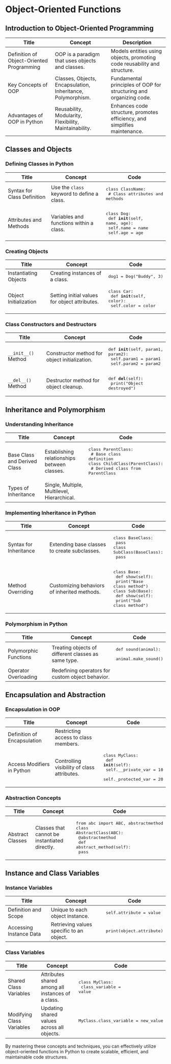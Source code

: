 # Object-Oriented Functions

## Introduction to Object-Oriented Programming

| Title                                      | Concept                                                | Description                                                                 |
|--------------------------------------------|--------------------------------------------------------|-----------------------------------------------------------------------------|
| Definition of Object-Oriented Programming  | OOP is a paradigm that uses objects and classes.       | Models entities using objects, promoting code reusability and structure.  |
| Key Concepts of OOP                        | Classes, Objects, Encapsulation, Inheritance, Polymorphism. | Fundamental principles of OOP for structuring and organizing code.         |
| Advantages of OOP in Python                | Reusability, Modularity, Flexibility, Maintainability. | Enhances code structure, promotes efficiency, and simplifies maintenance. |

## Classes and Objects

### Defining Classes in Python

| Title                       | Concept                                            | Code                                                                     |
|-----------------------------|----------------------------------------------------|--------------------------------------------------------------------------|
| Syntax for Class Definition | Use the `class` keyword to define a class.        | <pre lang="python">class ClassName:<br>    # Class attributes and methods</pre> |
| Attributes and Methods      | Variables and functions within a class.           | <pre lang="python">class Dog:<br>    def __init__(self, name, age):<br>        self.name = name<br>        self.age = age</pre> |

### Creating Objects

| Title                       | Concept                                            | Code                                                                     |
|-----------------------------|----------------------------------------------------|--------------------------------------------------------------------------|
| Instantiating Objects       | Creating instances of a class.                    | <pre lang="python">dog1 = Dog("Buddy", 3)</pre>                           |
| Object Initialization       | Setting initial values for object attributes.     | <pre lang="python">class Car:<br>    def __init__(self, color):<br>        self.color = color</pre> |

### Class Constructors and Destructors

| Title                       | Concept                                            | Code                                                                     |
|-----------------------------|----------------------------------------------------|--------------------------------------------------------------------------|
| `__init__()` Method         | Constructor method for object initialization.     | <pre lang="python">def __init__(self, param1, param2):<br>    self.param1 = param1<br>    self.param2 = param2</pre> |
| `__del__()` Method          | Destructor method for object cleanup.             | <pre lang="python">def __del__(self):<br>    print("Object destroyed")</pre> |

## Inheritance and Polymorphism

### Understanding Inheritance

| Title                       | Concept                                            | Code                                                                     |
|-----------------------------|----------------------------------------------------|--------------------------------------------------------------------------|
| Base Class and Derived Class | Establishing relationships between classes.      | <pre lang="python">class ParentClass:<br>    # Base class definition<br>class ChildClass(ParentClass):<br>    # Derived class from ParentClass</pre> |
| Types of Inheritance         | Single, Multiple, Multilevel, Hierarchical.       |                                                                           |

### Implementing Inheritance in Python

| Title                       | Concept                                            | Code                                                                     |
|-----------------------------|----------------------------------------------------|--------------------------------------------------------------------------|
| Syntax for Inheritance       | Extending base classes to create subclasses.      | <pre lang="python">class BaseClass:<br>    pass<br>class SubClass(BaseClass):<br>    pass</pre> |
| Method Overriding            | Customizing behaviors of inherited methods.       | <pre lang="python">class Base:<br>    def show(self):<br>        print("Base class method")<br>class Sub(Base):<br>    def show(self):<br>        print("Sub class method")</pre> |

### Polymorphism in Python

| Title                       | Concept                                            | Code                                                                     |
|-----------------------------|----------------------------------------------------|--------------------------------------------------------------------------|
| Polymorphic Functions        | Treating objects of different classes as same type. | <pre lang="python">def sound(animal):<br>    animal.make_sound()</pre>     |
| Operator Overloading         | Redefining operators for custom object behavior. |                                                                           |

## Encapsulation and Abstraction

### Encapsulation in OOP

| Title                       | Concept                                            | Code                                                                     |
|-----------------------------|----------------------------------------------------|--------------------------------------------------------------------------|
| Definition of Encapsulation  | Restricting access to class members.              |                                                                           |
| Access Modifiers in Python   | Controlling visibility of class attributes.       | <pre lang="python">class MyClass:<br>    def __init__(self):<br>        self.__private_var = 10<br>        self._protected_var = 20</pre> |

### Abstraction Concepts

| Title                       | Concept                                            | Code                                                                     |
|-----------------------------|----------------------------------------------------|--------------------------------------------------------------------------|
| Abstract Classes            | Classes that cannot be instantiated directly.    | <pre lang="python">from abc import ABC, abstractmethod<br>class AbstractClass(ABC):<br>    @abstractmethod<br>    def abstract_method(self):<br>        pass</pre> |

## Instance and Class Variables

### Instance Variables

| Title                       | Concept                                            | Code                                                                      |
|-----------------------------|----------------------------------------------------|---------------------------------------------------------------------------|
| Definition and Scope        | Unique to each object instance.                   | <pre lang="python">self.attribute = value</pre>                           |
| Accessing Instance Data     | Retrieving values specific to an object.          | <pre lang="python">print(object.attribute)</pre>                           |

### Class Variables

| Title                       | Concept                                            | Code                                                                      |
|-----------------------------|----------------------------------------------------|---------------------------------------------------------------------------|
| Shared Class Variables      | Attributes shared among all instances of a class. | <pre lang="python">class MyClass:<br>    class_variable = value</pre>     |
| Modifying Class Variables   | Updating shared values across all objects.        | <pre lang="python">MyClass.class_variable = new_value</pre>                |

By mastering these concepts and techniques, you can effectively utilize object-oriented functions in Python to create scalable, efficient, and maintainable code structures.